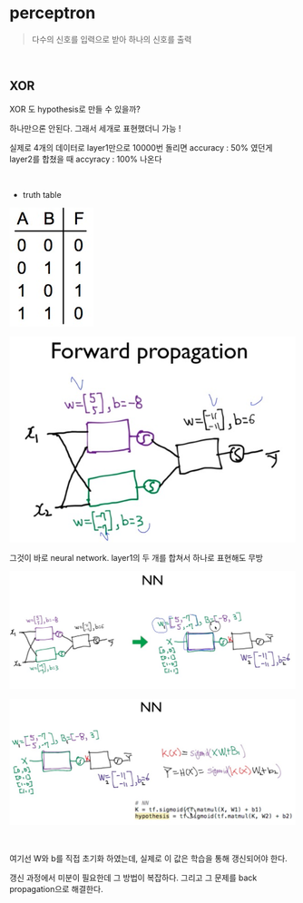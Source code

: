 # perceptron

> 다수의 신호를 입력으로 받아 하나의 신호를 출력



</br>

## XOR

XOR 도 hypothesis로 만들 수 있을까?

하나만으론 안된다. 그래서 세개로 표현했더니 가능 !

실제로 4개의 데이터로 layer1만으로 10000번 돌리면 accuracy : 50% 였던게 layer2를 합쳤을 때 accyracy : 100% 나온다

</br>

* truth table



![00](./00.jpg)







![01](./01.jpg)





그것이 바로 neural network. layer1의 두 개를 합쳐서 하나로 표현해도 무방



![02](./02.jpg)





![03](./03.jpg)



</br>

여기선 W와 b를 직접 초기화 하였는데, 실제로 이 값은 학습을 통해 갱신되어야 한다.

갱신 과정에서 미분이 필요한데 그 방법이 복잡하다. 그리고 그 문제를 back propagation으로 해결한다.